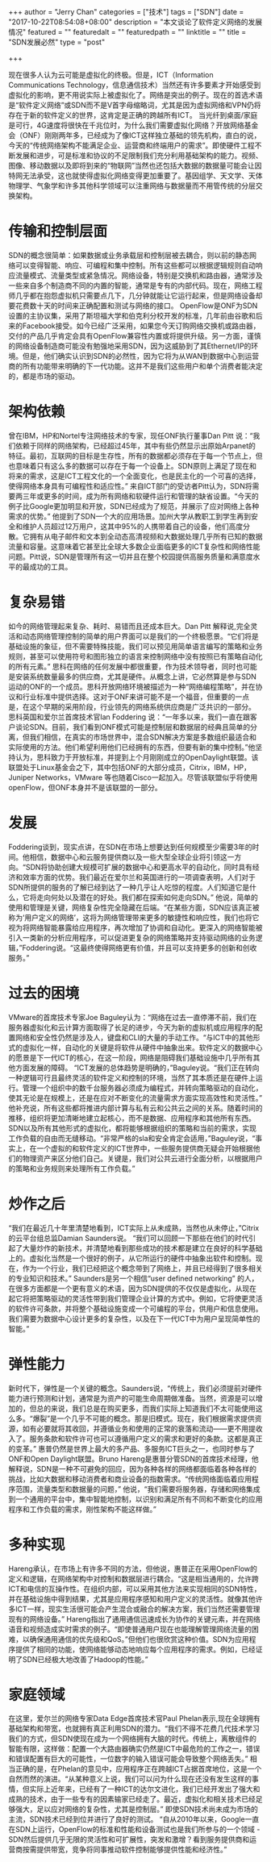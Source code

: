+++
author = "Jerry Chan"
categories = ["技术"]
tags = ["SDN"]
date = "2017-10-22T08:54:08+08:00"
description = "本文谈论了软件定义网络的发展情况"
featured = ""
featuredalt = ""
featuredpath = ""
linktitle = ""
title = "SDN发展必然"
type = "post"

+++

现在很多人认为云可能是虚拟化的终极。但是，ICT（Information Communications Technology，信息通信技术）当然还有许多要素才开始感受到虚拟化的影响，更不用说实际上被虚拟化了。网络是突出的例子。现在的首选术语是“软件定义网络”或SDN而不是V首字母缩略词，尤其是因为虚拟网络和VPN仍将存在于新的软件定义的世界，这肯定是正确的跨越所有ICT。 当光纤到桌面/家庭是可行，4G速度将很快在千兆位时，为什么我们需要虚拟化网络？开放网络基金会（ONF）刚刚两年多，已经成为了像ICT这样独立基础的领先机构，直白的说，今天的“传统网络架构不能满足企业、运营商和终端用户的需求”。即使硬件工程不断发展和进步，可是标准和协议的不足限制我们充分利用基础架构的能力。视频、图像、移动数据以及即将到来的“物联网”当然也还包括大数据的数据量可能会让因特网无法承受，这也就使得虚拟化网络变得更加重要了。基因组学、天文学、天体物理学、气象学和许多其他科学领域可以注重网络与数据量而不用管传统的分层交换架构。

# 传输和控制层面

SDN的概念很简单：如果数据或业务承载层和控制层被去耦合，则以前的静态网络可以变得智能、响应、可编程和集中控制。所有这些都可以根据逻辑规则自动响应流量模式、流量类型或紧急情况。网络设备，特别是交换机和路由器，通常涉及一些来自多个制造商不同的内置的智能，通常是专有的内部代码。现在，网络工程师几乎都在抱怨虚拟机只需要点几下，几分钟就能让它运行起来，但是网络设备却要花费数十天的时间来正确配置和测试与网络的接口。 OpenFlow是ONF为SDN设置的主协议集，采用了斯坦福大学和伯克利分校开发的标准，几年前由谷歌和后来的Facebook接受。如今已经广泛采用，如果您今天订购网络交换机或路由器，交付的产品几乎肯定会具有OpenFlow兼容性内置或将提供升级。另一方面，谨慎的网络设备制造商可能没有勉强地采用SDN，因为这威胁到了其Ethernet/IP的环境。但是，他们确实认识到SDN的必然性，因为它将为从WAN到数据中心到运营商的所有功能带来明确的下一代功能。这并不是我们这些用户和单个消费者能决定的，都是市场的驱动。

# 架构依赖

曾在IBM，HP和Nortel专注网络技术的专家，现任ONF执行董事Dan Pitt 说：“我们依赖于同样的网络架构，已经超过45年，其中有些仍然显示出原始Arpanet的特征。最初，互联网的目标是生存性，所有的数据都必须存在于每一个节点上，但也意味着只有这么多的数据可以存在于每一个设备上。SDN原则上满足了现在和将来的需求，这是ICT工程文化的一个全面变化，也是民主化的一个可喜的选择，使得网络本身具有可编程性和适应性。” 来自ICT部门的受访者Pitt认为，SDN将需要两三年或更多的时间，成为所有网络和软硬件运行和管理的缺省设置。“今天的例子比Google更加明显和开放，SDN已经成为了规范，并展示了应对网络上各种需求的优势。” 他提到了SDN一个大的应用场景。加州大学从教职工到学生再到安全和维护人员超过12万用户，这其中95%的人携带着自己的设备，他们高度分散。它拥有从电子邮件和文本到全动态高清视频和大数据处理几乎所有已知的数据流量和容量。这意味着它甚至比全球大多数企业面临更多的ICT复杂性和网络性能问题。Pitt说，SDN是管理所有这一切并且在整个校园提供高服务质量和满意度水平的最成功的工具。

# 复杂易错

如今的网络管理起来复杂、耗时、易错而且还成本巨大。Dan Pitt 解释说,完全灵活和动态网络管理控制的简单的用户界面可以是我们的一个终极愿景。“它们将是基础设施的象征，但不需要特殊技能，我们可以预见用简单语言编写的策略和业务规则，甚至可以使用符号和图形独立的语言来控制网络中没有按照已有策略自动化的所有元素。” 思科在网络的任何发展中都很重要，作为技术领导者，同时也可能是安装系统数量最多的供应商，尤其是硬件。从概念上讲，它必然算是参与SDN运动的ONF的一个成员。思科开放网络环境被描述为一种“网络编程策略”，并在协议和行业标准中提供选择。这对于ONF来讲可能不是一个福音，但重要的一点是，在这个早期的采用阶段，行业领先的网络系统供应商是广泛共识的一部分。 思科英国和爱尔兰首席技术官Ian Foddering 说：“一年多以来，我们一直在跟客户谈论SDN。目前，我们看到ONF模式可能是控制层和数据层的经典且简单的分离，但我们相信，在真实的市场世界中，混合SDN解决方案是多数组织最适合和实际使用的方法。他们希望利用他们已经拥有的东西，但要有新的集中控制。”他坚持认为，思科致力于开放标准，并提到上个月刚刚成立的OpenDaylight联盟。该联盟处于Linux基金会之下，其中包括ONF的大部分成员，Citrix，IBM，HP，Juniper Networks，VMware 等也随着Cisco一起加入。尽管该联盟似乎将使用openFlow，但ONF本身并不是该联盟的一部分。

# 发展

Foddering谈到，现实点讲，在SDN在市场上想要达到任何规模至少需要3年的时间。他相信，数据中心和云服务提供商以及一些大型全球企业将引领这一方向。“SDN将协助创建大规模可扩展的数据中心和更高水平的自动化，同时具有经济和效率方面的优势。我们最近在爱尔兰和英国进行的一项调查表明，人们对于SDN所提供的服务的了解已经到达了一种几乎让人吃惊的程度。人们知道它是什么，它将走向何处以及潜在的好处。我们都在探索如何走向SDN。” 他说，简单的使用和管理是关键，网络复杂性完全隐藏在后端。“在某些方面，SDN应该真正被称为‘用户定义的网络’，这将为网络管理带来更多的敏捷性和响应性，我们也将它视为将网络智能暴露给应用程序，再次增加了协调和自动化。更深入的网络智能被引入一类新的分析应用程序，可以促进更复杂的网络策略并支持驱动网络的业务逻辑，”Foddering说。“这最终使得网络更有价值，并且可以支持更多的创新和创收服务。”

# 过去的困境

VMware的首席技术专家Joe Baguley认为：“网络在过去一直停滞不前，我们在服务器虚拟化和云计算方面取得了长足的进步，今天为新的虚拟机或应用程序的配置网络和安全性仍然是涉及人，键盘和CLI的大量的手动工作。“与ICT中的其他形式的虚拟化一样，自动化的关键是将软件从硬件中抽象出来。软件定义的数据中心的愿景是下一代ICT的核心，在这一阶段，网络是阻碍我们基础设施中几乎所有其他方面发展的障碍。 “ICT发展的总体趋势是明确的，”Baguley说。“我们正在转向一种逻辑可行且最终灵活的软件定义和控制的环境，当然了其本质还是在硬件上运行。管理一个组织中的数千台服务器必须成为编程式，并转向策略驱动的自动化，使其无论是在规模上，还是在应对不断变化的流量需求方面实现高效性和灵活性。” 他补充说，所有这些都将推进内部计算与私有云和公共云之间的关系。随着时间的推移，组织将更加清晰地建立起核心，而不是数据、应用程序和其他所有东西。SDN以及所有其他形式的虚拟化，都将能够根据组织的策略和当前的需求，实现工作负载的自由而无缝移动。“非常严格的sla和安全肯定会适用，”Baguley说，“事实上，在一个虚拟的和软件定义的ICT世界中，一些服务提供商无疑会开始根据他们的物理资产来区分他们自己。关键是，我们对公共云进行全面分析，以根据用户的策略和业务规则来处理所有工作负载。”

# 炒作之后

“我们在最近几十年里清楚地看到，ICT实际上从未成熟，当然也从未停止，”Citrix的云平台组总监Damian Saunders说。 “我们可以回顾一下那些在他们的时代引起了大量炒作的新技术，并清楚地看到那些成功的技术都是建立在良好的科学基础上的。虚拟化当然是一个很好的例子，从它所运行的硬件中抽象出软件和控制。现在，作为一个行业，我们已经把这个概念带到了网络上，并且已经得到了很多相关的专业知识和技术。” Saunders是另一个相信“user defined networking” 的人，在很多方面都是一个更有意义的术语，因为SDN提供的不仅仅是虚拟化，从现在起它将把策略驱动的灵活性带到我们管理企业计算的方式中。例如，它将使更灵活的软件许可条款，并将整个基础设施变成一个可编程的平台，供用户和信息使用。我们需要为数据中心设计更多的复杂性，以及在下一代ICT中为用户呈现简单性的智能。”

# 弹性能力

新时代下，弹性是一个关键的概念。Saunders说，“传统上，我们必须提前对硬件能力进行预测和计划，通常是为资产的可能生命周期做准备。当然，资源是可以增加的，但总的来说，我们总是在购买更多，而我们实际上知道我们不太可能使用这么多。“爆裂”是一个几乎不可能的概念。那是旧模式。现在，我们根据需求提供资源，如有必要就将其收回，并遵循业务和使用的正常的衰落和流动——更不用提收入了。服务条款和软件许可也可以遵循用户定义的需求和更好的条款。这都是真正的变革。” 惠普仍然是世界上最大的多产品、多服务ICT巨头之一，也同时参与了ONF和Open Daylight联盟。Bruno Hareng是惠普分管SDN的首席技术经理，他解释说，SDN是一种不可避免的回应，因为各种各样的网络都面临着各种各样的挑战，比如大数据和移动消费者和商业设备的指数需求。“传统网络面临着应用程序范围，流量类型和数据量的问题，” 他说，“我们需要将服务器，存储和网络集成到一个通用的平台中，集中智能地控制，以识别和满足所有不同和不断变化的应用程序和工作负载的需求，刚性架构不能这样做。”

# 多种实现

Hareng承认，在市场上有许多不同的方法，但他说，惠普正在采用OpenFlow的定义和逻辑，在网络架构中对控制和数据层进行耦合。“这是相当通用的，允许跨ICT和电信的互操作性。在组织内部，可以采用其他方法来实现相同的SDN特性，并在基础设施中得到结果，尤其是应用程序感知和用户定义的灵活性。就像其他许多ICT一样，现实生活很可能会产生混合或融合的解决方案，我们当然还需要管理现有的网络设备。” Hareng指出了通用通信迅速成长为协作的关键元素，并在网络语音和视频造成实时需求的例子。“即使普通用户现在也能理解管理网络流量的困难，以确保通用通信的优先级和QoS。”但他们也很欣赏这种价值。SDN为应用程序提供了相同的功能，使网络能够动态地响应每个应用程序的需求。例如，已经证明了SDN已经极大地改善了Hadoop的性能。”

# 家庭领域

在这里，爱尔兰的网络专家Data Edge首席技术官Paul Phelan表示,现在全球拥有基础架构和带宽，也就拥有真正利用SDN的潜力。“我们不得不花费几代技术学习我们的方式，但SDN使现在成为一个网络拥有大脑的时代。传统上，离散组件的智能有限，这样做：配置一个大路由器确实仍然是ICT中最危险的工作之一，错误和错误配置有巨大的可能性，一位数字的输入错误可能会导致整个网络丢失。” 相当正确的是，在Phelan的意见中，应用程序正在跨越ICT占据首席地位，这是一个自然而然的演进。“从某种意义上说，我们可以问为什么现在还没有发生这样的事情，但实际上近年来，已经有了一种ICT的达尔文进化，我们已经开发出了强大和成熟的技术，由于一些专有的因素输家已经走了。最近，虚拟化和相关技术已经足够强大，足以应对网络的复杂性，尤其是控制层。” 即使SDN技术尚未成为市场的主流，SDN技术已经到位并进行了良好的测试。 “自从2010年以来，Google一直在SDN上运行，OpenFlow的标准和性能和设备测试也是我们所参与的一个领域 - SDN然后提供几乎无限的灵活性和可扩展性，突发和激增？看到服务提供商和运营商按需提供带宽，竞争将同事推动软件控制能够提供性能和经济性。”
